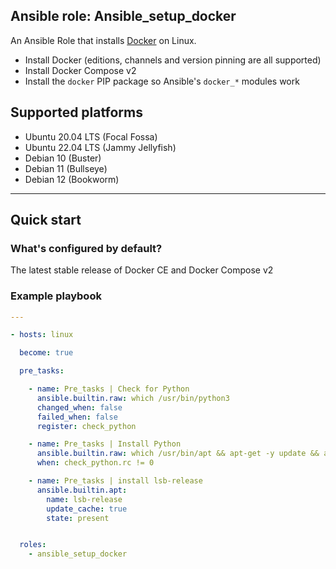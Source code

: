 ## Ansible role: Ansible_setup_docker

An Ansible Role that installs [Docker](https://www.docker.com) on Linux.

- Install Docker (editions, channels and version pinning are all supported)
- Install Docker Compose v2
- Install the `docker` PIP package so Ansible's `docker_*` modules work

## Supported platforms

- Ubuntu 20.04 LTS (Focal Fossa)
- Ubuntu 22.04 LTS (Jammy Jellyfish)
- Debian 10 (Buster)
- Debian 11 (Bullseye)
- Debian 12 (Bookworm)

---

## Quick start

### What's configured by default?

The latest stable release of Docker CE and Docker Compose v2 

### Example playbook

```yml
---

- hosts: linux

  become: true

  pre_tasks:

    - name: Pre_tasks | Check for Python
      ansible.builtin.raw: which /usr/bin/python3
      changed_when: false
      failed_when: false
      register: check_python

    - name: Pre_tasks | Install Python
      ansible.builtin.raw: which /usr/bin/apt && apt-get -y update && apt-get install -y python3
      when: check_python.rc != 0

    - name: Pre_tasks | install lsb-release
      ansible.builtin.apt:
        name: lsb-release
        update_cache: true
        state: present


  roles:
    - ansible_setup_docker
```